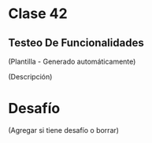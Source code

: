 # Clase 42

## Testeo De Funcionalidades

(Plantilla - Generado automáticamente)

(Descripción)

# Desafío

(Agregar si tiene desafío o borrar)

